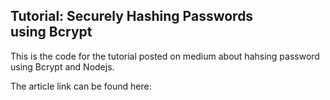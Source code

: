 ## Tutorial: Securely Hashing Passwords using Bcrypt

This is the code for the tutorial posted on medium about hahsing password using Bcrypt and Nodejs.

The article link can be found here: 
